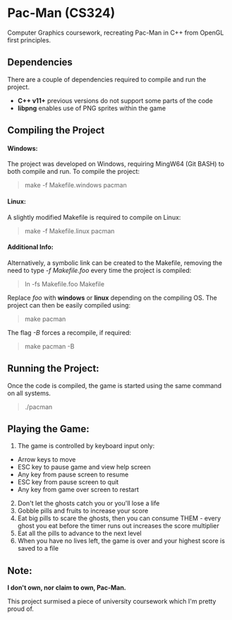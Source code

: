 # Pac-Man (CS324)
Computer Graphics coursework, recreating Pac-Man in C++ from OpenGL first principles.

## Dependencies
There are a couple of dependencies required to compile and run the project.
* **C++ v11+** previous versions do not support some parts of the code
* **libpng** enables use of PNG sprites within the game

## Compiling the Project
#### Windows:
The project was developed on Windows, requiring MingW64 (Git BASH) to both compile and run. To compile the project:
> make -f Makefile.windows pacman

#### Linux:
A slightly modified Makefile is required to compile on Linux:
> make -f Makefile.linux pacman

#### Additional Info:
Alternatively, a symbolic link can be created to the Makefile, removing the need to type *-f Makefile.foo* every time the project is compiled:
> ln -fs Makefile.foo Makefile

Replace *foo* with **windows** or **linux** depending on the compiling OS. The project can then be easily compiled using:
> make pacman

The flag *-B* forces a recompile, if required:
> make pacman -B

## Running the Project:
Once the code is compiled, the game is started using the same command on all systems.
> ./pacman

## Playing the Game:
1. The game is controlled by keyboard input only:
  * Arrow keys to move
  * ESC key to pause game and view help screen
  * Any key from pause screen to resume
  * ESC key from pause screen to quit
  * Any key from game over screen to restart
2. Don't let the ghosts catch you or you'll lose a life
3. Gobble pills and fruits to increase your score
4. Eat big pills to scare the ghosts, then you can consume THEM - every ghost you eat before the timer runs out increases the score multiplier
5. Eat all the pills to advance to the next level
6. When you have no lives left, the game is over and your highest score is saved to a file

## Note:
**I don't own, nor claim to own, Pac-Man.**

This project surmised a piece of university coursework which I'm pretty proud of.
